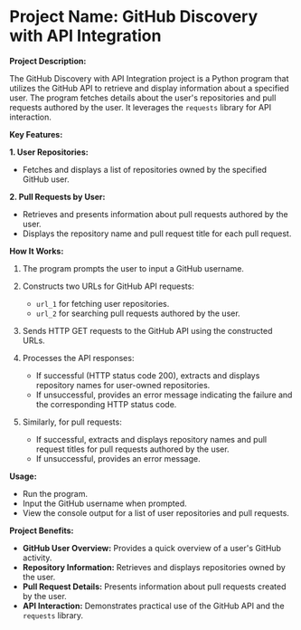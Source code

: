 # **Project Name: GitHub Discovery with API Integration**

**Project Description:**

The GitHub Discovery with API Integration project is a Python program that utilizes the GitHub API to retrieve and display information about a specified user. The program fetches details about the user's repositories and pull requests authored by the user. It leverages the `requests` library for API interaction.

**Key Features:**

**1. User Repositories:**
   - Fetches and displays a list of repositories owned by the specified GitHub user.

**2. Pull Requests by User:**
   - Retrieves and presents information about pull requests authored by the user.
   - Displays the repository name and pull request title for each pull request.

**How It Works:**

1. The program prompts the user to input a GitHub username.

2. Constructs two URLs for GitHub API requests:
   - `url_1` for fetching user repositories.
   - `url_2` for searching pull requests authored by the user.

3. Sends HTTP GET requests to the GitHub API using the constructed URLs.

4. Processes the API responses:
   - If successful (HTTP status code 200), extracts and displays repository names for user-owned repositories.
   - If unsuccessful, provides an error message indicating the failure and the corresponding HTTP status code.

5. Similarly, for pull requests:
   - If successful, extracts and displays repository names and pull request titles for pull requests authored by the user.
   - If unsuccessful, provides an error message.

**Usage:**

- Run the program.
- Input the GitHub username when prompted.
- View the console output for a list of user repositories and pull requests.

**Project Benefits:**

- **GitHub User Overview:** Provides a quick overview of a user's GitHub activity.
- **Repository Information:** Retrieves and displays repositories owned by the user.
- **Pull Request Details:** Presents information about pull requests created by the user.
- **API Interaction:** Demonstrates practical use of the GitHub API and the `requests` library.
